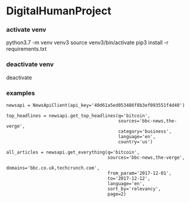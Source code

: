 # DigitalHumanProject

### activate venv

python3.7 -m venv venv3
source venv3/bin/activate
pip3 install -r requirements.txt

### deactivate venv

deactivate

### examples

```
newsapi = NewsApiClient(api_key='40d61a5ed053486f8b3ef093551f4d40')

top_headlines = newsapi.get_top_headlines(q='bitcoin',
                                          sources='bbc-news,the-verge',
                                          category='business',
                                          language='en',
                                          country='us')

all_articles = newsapi.get_everything(q='bitcoin',
                                      sources='bbc-news,the-verge',
                                      domains='bbc.co.uk,techcrunch.com',
                                      from_param='2017-12-01',
                                      to='2017-12-12',
                                      language='en',
                                      sort_by='relevancy',
                                      page=2)
```
